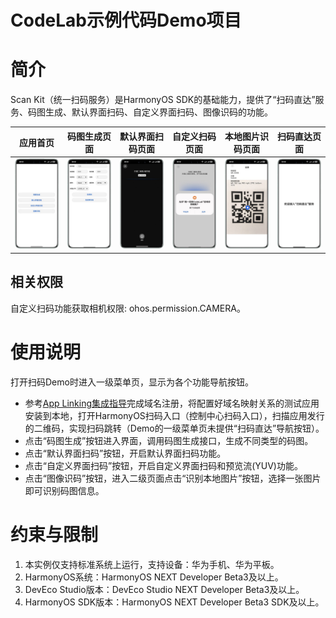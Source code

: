 # CodeLab示例代码Demo项目

# 简介

Scan Kit（统一扫码服务）是HarmonyOS SDK的基础能力，提供了“扫码直达”服务、码图生成、默认界面扫码、自定义界面扫码、图像识码的功能。

|              **应用首页**               |               **码图生成页面**                |              **默认界面扫码页面**              |              **自定义扫码页面**              |             **本地图片识码页面**              |              **扫码直达页面**               |
|:-----------------------------------:|:---------------------------------------:|:--------------------------------------:|:-------------------------------------:|:-------------------------------------:|:-------------------------------------:|
| ![](entry/src/screenshots/home.jpg) | ![](entry/src/screenshots/generate.jpg) | ![](entry/src/screenshots/default.jpg) | ![](entry/src/screenshots/custom.jpg) | ![](entry/src/screenshots/detect.jpg) | ![](entry/src/screenshots/access.jpg) |

## 相关权限

自定义扫码功能获取相机权限: ohos.permission.CAMERA。

# 使用说明

打开扫码Demo时进入一级菜单页，显示为各个功能导航按钮。

- 参考[App Linking集成指导](https://developer.huawei.com/consumer/cn/doc/harmonyos-guides-V5/app-linking-startup-V5)完成域名注册，将配置好域名映射关系的测试应用安装到本地，打开HarmonyOS扫码入口（控制中心扫码入口），扫描应用发行的二维码，实现扫码跳转（Demo的一级菜单页未提供“扫码直达”导航按钮）。
- 点击“码图生成”按钮进入界面，调用码图生成接口，生成不同类型的码图。
- 点击“默认界面扫码”按钮，开启默认界面扫码功能。
- 点击“自定义界面扫码”按钮，开启自定义界面扫码和预览流(YUV)功能。
- 点击“图像识码”按钮，进入二级页面点击“识别本地图片”按钮，选择一张图片即可识别码图信息。

# 约束与限制

1. 本实例仅支持标准系统上运行，支持设备：华为手机、华为平板。
2. HarmonyOS系统：HarmonyOS NEXT Developer Beta3及以上。
3. DevEco Studio版本：DevEco Studio NEXT Developer Beta3及以上。
4. HarmonyOS SDK版本：HarmonyOS NEXT Developer Beta3 SDK及以上。